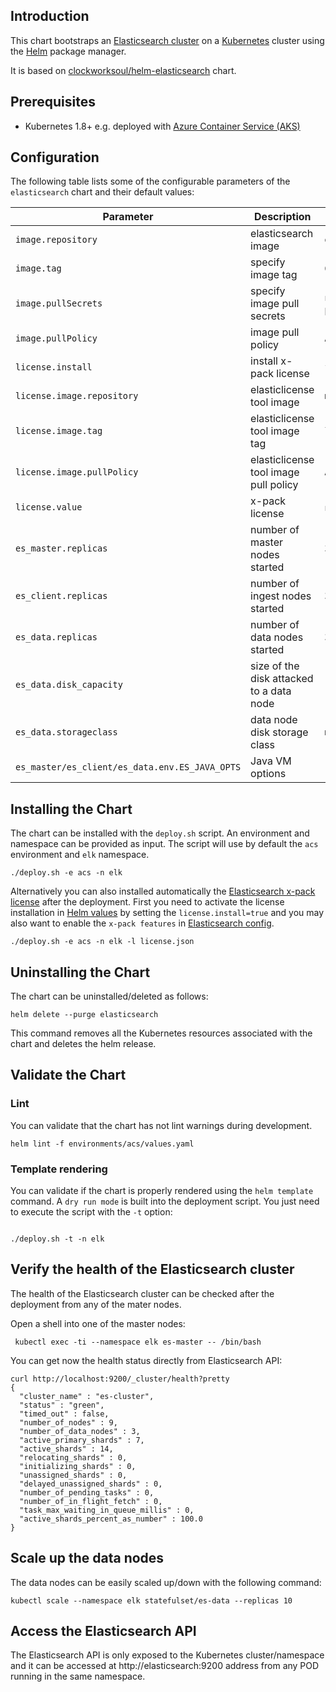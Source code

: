 ## Introduction

This chart bootstraps an [Elasticsearch cluster](https://www.elastic.co/guide/en/elasticsearch/reference/current/docker.html) on a [Kubernetes](http://kubernetes.io) cluster using the [Helm](https://helm.sh) package manager.

It is based on [clockworksoul/helm-elasticsearch](https://github.com/clockworksoul/helm-elasticsearch) chart.

## Prerequisites
 - Kubernetes 1.8+ e.g. deployed with [Azure Container Service (AKS)](https://docs.microsoft.com/en-us/azure/aks/intro-kubernetes)

## Configuration

The following table lists some of the configurable parameters of the `elasticsearch` chart and their default values:

| Parameter                                      | Description                              | Default                                                   |
| ---------------------------------------------- | ---------------------------------------- | --------------------------------------------------------- |
| `image.repository`                             | elasticsearch image                      | `docker.elastic.co/elasticsearch/elasticsearch`           |
| `image.tag`                                    | specify image tag                        | `6.2.3`                                                   |
| `image.pullSecrets`                            | specify image pull secrets               | `nil` (does not add image pull secrets to deployed pods)  |
| `image.pullPolicy`                             | image pull policy                        | `Always`                                                  |
| `license.install`                              | install x-pack license                   | `false`                                                   |
| `license.image.repository`                     | elasticlicense tool image                | `mseoss/elasticlicense`                         |
| `license.image.tag`                            | elasticlicense tool image tag            | `latest`                                                  |
| `license.image.pullPolicy`                     | elasticlicense tool image pull policy    | `Always`                                                  |
| `license.value`                                | x-pack license                           | `nil` (must be provided during installation)              |
| `es_master.replicas`                           | number of master nodes started           | `3`                                                       |
| `es_client.replicas`                           | number of ingest nodes started           | `3`                                                       |
| `es_data.replicas`                             | number of data nodes started             | `3`                                                       |
| `es_data.disk_capacity`                        | size of the disk attacked to a data node | `100Gi`                                                   |
| `es_data.storageclass`                         | data node disk storage class             | `managed-premium`                                         |
| `es_master/es_client/es_data.env.ES_JAVA_OPTS` | Java VM options                          | `-Xms1g -Xmx1g`                                           |

## Installing the Chart

The chart can be installed with the `deploy.sh` script. An environment and namespace can be provided as input. The script will use by default the `acs` environment and `elk` namespace.

```console
./deploy.sh -e acs -n elk
```

Alternatively you can also installed automatically the [Elasticsearch x-pack license](https://license.elastic.co/download) after the deployment. First you need to activate the 
license installation in [Helm values](charts/elasticserch/environments/acs/values.yaml) by setting the `license.install=true` and you may also want to enable the `x-pack features` in [Elasticsearch config](charts/elasticsearch/templates/config.config.yaml).

```console
./deploy.sh -e acs -n elk -l license.json
```

## Uninstalling the Chart

The chart can be uninstalled/deleted as follows:

```console
helm delete --purge elasticsearch
```

This command removes all the Kubernetes resources associated with the chart and deletes the helm release.


## Validate the Chart

### Lint

You can validate that the chart has not lint warnings during development.

```console
helm lint -f environments/acs/values.yaml
```

### Template rendering

You can validate if the chart is properly rendered using the `helm template` command. A `dry run mode` is built into the deployment script. You just need to execute the script with the `-t` option:

```console

./deploy.sh -t -n elk
```

## Verify the health of the Elasticsearch cluster

The health of the Elasticsearch cluster can be checked after the deployment from any of the mater nodes.

Open a shell into one of the master nodes:

```console
 kubectl exec -ti --namespace elk es-master -- /bin/bash
```

You can get now the health status directly from Elasticsearch API:

```console
curl http://localhost:9200/_cluster/health?pretty
{
  "cluster_name" : "es-cluster",
  "status" : "green",
  "timed_out" : false,
  "number_of_nodes" : 9,
  "number_of_data_nodes" : 3,
  "active_primary_shards" : 7,
  "active_shards" : 14,
  "relocating_shards" : 0,
  "initializing_shards" : 0,
  "unassigned_shards" : 0,
  "delayed_unassigned_shards" : 0,
  "number_of_pending_tasks" : 0,
  "number_of_in_flight_fetch" : 0,
  "task_max_waiting_in_queue_millis" : 0,
  "active_shards_percent_as_number" : 100.0
}
```

## Scale up the data nodes

The data nodes can be easily scaled up/down with the following command:

```console
kubectl scale --namespace elk statefulset/es-data --replicas 10
```

## Access the Elasticsearch API

The Elasticsearch API is only exposed to the Kubernetes cluster/namespace and it can be accessed at http://elasticsearch:9200 address from any POD running in the same namespace.
